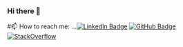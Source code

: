 ### Hi there 👋

<!--
**peeyush1798/peeyush1798** is a ✨ _special_ ✨ repository because its `README.md` (this file) appears on your GitHub profile.

Here are some ideas to get you started:

- 🔭 I’m currently working on ...
- 🌱 I’m currently learning ...
- 👯 I’m looking to collaborate on ...
- 🤔 I’m looking for help with ...
- 💬 Ask me about ...
- 😄 Pronouns: ...
- ⚡ Fun fact: ...
-->
#📫 How to reach me: ...[![LinkedIn Badge](https://img.shields.io/badge/LinkedIn-Profile-informational?style=flat&logo=linkedin&logoColor=white&color=0D76A8)](https://www.linkedin.com/in/peeyush-sharma-60b20a138/)
[![GitHub Badge](https://img.shields.io/badge/GitHub-Profile-informational?style=flat&logo=github&logoColor=white&color=0D76A8)](https://github.com/peeyush1798/)
[![StackOverflow](https://img.shields.io/badge/stackoverflow-Profile-informational?style=flat&logo=stackoverflow&logoColor=white&color=0D76A8)](https://stackoverflow.com/users/23212584/peeyush-sharma/)


